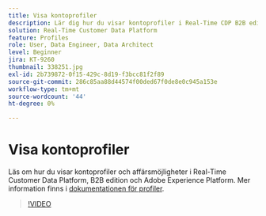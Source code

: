 ```yaml
---
title: Visa kontoprofiler
description: Lär dig hur du visar kontoprofiler i Real-Time CDP B2B edition.
solution: Real-Time Customer Data Platform
feature: Profiles
role: User, Data Engineer, Data Architect
level: Beginner
jira: KT-9260
thumbnail: 338251.jpg
exl-id: 2b739872-0f15-429c-8d19-f3bcc81f2f89
source-git-commit: 286c85aa88d44574f00ded67f0de8e0c945a153e
workflow-type: tm+mt
source-wordcount: '44'
ht-degree: 0%

---
```


# Visa kontoprofiler

Läs om hur du visar kontoprofiler och affärsmöjligheter i Real-Time Customer Data Platform, B2B edition och Adobe Experience Platform. Mer information finns i [dokumentationen för profiler](https://experienceleague.adobe.com/docs/experience-platform/rtcdp/profile/profile-browse.html?lang=sv-SE).

>[!VIDEO](https://video.tv.adobe.com/v/3446581?learn=on&enablevpops&captions=swe)

